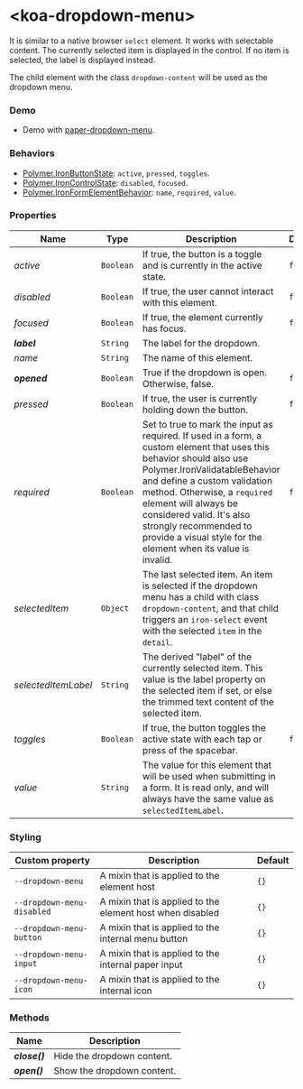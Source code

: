 # &lt;koa-dropdown-menu&gt;

It is similar to a native browser `select` element. It works with selectable content. The currently selected item is displayed in the control. If no item is selected, the label is displayed instead.

The child element with the class `dropdown-content` will be used as the dropdown menu.

### Demo

* Demo with [paper-dropdown-menu](https://elements.polymer-project.org/elements/paper-dropdown-menu?view=demo).

### Behaviors

* [Polymer.IronButtonState](https://elements.polymer-project.org/elements/iron-behaviors?active=Polymer.IronButtonState): `active`, `pressed`, `toggles`.
* [Polymer.IronControlState](https://elements.polymer-project.org/elements/iron-behaviors?active=Polymer.IronControlState): `disabled`, `focused`.
* [Polymer.IronFormElementBehavior](https://elements.polymer-project.org/elements/iron-form-element-behavior): `name`, `required`, `value`.

### Properties

Name | Type | Description | Default
-----|------|-------------|--------
*active* | `Boolean` | If true, the button is a toggle and is currently in the active state. | `false`
*disabled* | `Boolean` | If true, the user cannot interact with this element. | `false`
*focused* | `Boolean` | If true, the element currently has focus. | `false`
***label*** | `String` | The label for the dropdown. |
*name* | `String` | The name of this element. |
***opened*** | `Boolean` | True if the dropdown is open. Otherwise, false. | `false`
*pressed* | `Boolean` | If true, the user is currently holding down the button. | `false`
*required* | `Boolean` | Set to true to mark the input as required. If used in a form, a custom element that uses this behavior should also use Polymer.IronValidatableBehavior and define a custom validation method. Otherwise, a `required` element will always be considered valid. It's also strongly recommended to provide a visual style for the element when its value is invalid. | `false`
*selectedItem* | `Object` | The last selected item. An item is selected if the dropdown menu has a child with class `dropdown-content`, and that child triggers an `iron-select` event with the selected `item` in the `detail`. |
*selectedItemLabel* | `String` | The derived "label" of the currently selected item. This value is the label property on the selected item if set, or else the trimmed text content of the selected item. |
*toggles* | `Boolean` | If true, the button toggles the active state with each tap or press of the spacebar. | `false`
*value* | `String` | The value for this element that will be used when submitting in a form. It is read only, and will always have the same value as `selectedItemLabel`. |

### Styling

Custom property | Description | Default
----------------|-------------|--------
`--dropdown-menu` | A mixin that is applied to the element host | `{}`
`--dropdown-menu-disabled` | A mixin that is applied to the element host when disabled | `{}`
`--dropdown-menu-button` | A mixin that is applied to the internal menu button | `{}`
`--dropdown-menu-input` | A mixin that is applied to the internal paper input | `{}`
`--dropdown-menu-icon` | A mixin that is applied to the internal icon | `{}`

### Methods

Name | Description
-----|------------
***close()*** | Hide the dropdown content.
***open()*** | Show the dropdown content.
